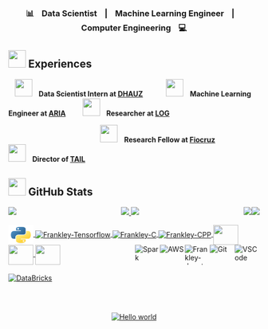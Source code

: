 <h3 align="center">
📊ㅤData Scientistㅤ|ㅤMachine Learning Engineerㅤ|ㅤComputer Engineeringㅤ💻 
</h3>

## <img src="https://i.giphy.com/media/v1.Y2lkPTc5MGI3NjExbjIzaTdxMWwwOXIyNHAyZWlqMnhhcGc2YW4ycG1uMmgxa2c1Z3d4OCZlcD12MV9pbnRlcm5hbF9naWZfYnlfaWQmY3Q9cw/oZR1sC5GhvtO1q88cd/giphy.gif" width="35px" height="35px"> Experiences

ㅤ<img src="https://dhauz.com/wp-content/webp-express/webp-images/uploads/2021/04/qrtl-logo-rodape.png.webp" width="35px" height="35px">ㅤ**Data Scientist Intern at [DHAUZ](https://dhauz.com/)** 
ㅤㅤ
ㅤ<img src="https://avatars.githubusercontent.com/u/47752098?s=200&v=4" width="35px" height="35px">ㅤ**Machine Learning Engineer at [ARIA](https://aria.ci.ufpb.br/)**
ㅤㅤ
  <img src="https://media.licdn.com/dms/image/v2/C4E0BAQG8evs88hne8Q/company-logo_100_100-alternative/company-logo_100_100-alternative/0/1630621378226/log_ufpb_logo?e=1740009600&v=beta&t=Oy4ATuMFPOjqvvyeLdd9wQ_Qe7h93Z7_RFDJOboJI_o" width="35px" height="35px">ㅤ**Researcher at [LOG](https://www.linkedin.com/showcase/log-ufpb/posts/?feedView=all)**

ㅤㅤㅤㅤㅤㅤㅤㅤㅤㅤㅤㅤㅤ
ㅤ<img src="https://media.licdn.com/dms/image/v2/C560BAQG5Iz2DDp_HLw/company-logo_100_100/company-logo_100_100/0/1630591259232/ffiocruz_logo?e=1740009600&v=beta&t=B936CjMGJ3PpUlBQQq5IOEoO6805OiCE3XxIxuUeHJw" width="35px" height="35px">ㅤ**Research Fellow at [Fiocruz](https://portal.fiocruz.br/)**
ㅤㅤㅤ
ㅤ<img src="https://avatars.githubusercontent.com/u/69110584?s=200&v=4" width="35px" height="35px">ㅤ**Director of [TAIL](https://tail-tech.com/)**


## <img src="https://media.giphy.com/media/NTFD2nIyFU1EfUutt0/giphy.gif" width="35px" height="35px"> GitHub Stats
<a href="https://www.instagram.com/frankley.kaiky/"><img align="right" height="20" src="https://github.com/anirudhbelwadi/anirudhbelwadi/blob/master/images/insta.png">
<a href="https://www.linkedin.com/in/franky03/"><img align="right" height="20" src="https://github.com/anirudhbelwadi/anirudhbelwadi/blob/master/images/linkedin.png"> 


<div align="center">
  <a href="https://github.com/Franky03">
  <img height="160em" src="https://leetcard.jacoblin.cool/Franky03?border=0&radius=20&theme=dark"/>
  <img height="160em" src="https://github-readme-stats.vercel.app/api/top-langs/?username=Franky03&exclude_repo=PythonProjects&hide=scss,Procfile,R,Makefile,jupyter%20notebook&layout=compact&langs_count=8&theme=dark&hide_border=true"/>
  <img align="left" src = "https://github-profile-trophy.vercel.app/?username=Franky03&margin-w=10&no-bg=true&no-frame=true&title=Commit,Stars,Repositories,PR,Followers&theme=juicyfresh" />
</div>
 
<div style="display: inline_block"><br>
  <img align="center" alt="Frankley-Python" height="40" width="50" src="https://raw.githubusercontent.com/devicons/devicon/master/icons/python/python-original.svg">
  <img align="center" alt="Frankley-Tensorflow" height="40" width="50" src="https://cdn.jsdelivr.net/gh/devicons/devicon/icons/tensorflow/tensorflow-original.svg" />
  <img align="center" alt="Frankley-C" height="40" width="50" src="https://cdn.jsdelivr.net/gh/devicons/devicon/icons/c/c-original.svg">
  <img align="center" alt="Frankley-CPP" height="40" width="50" src="https://cdn.jsdelivr.net/gh/devicons/devicon/icons/cplusplus/cplusplus-original.svg" />
  <img  align="center" height="40" width="50" src="https://cdn.jsdelivr.net/gh/devicons/devicon@latest/icons/opencv/opencv-original.svg" />
<!--   <img align="center" alt="Frankley-HTML" height="40" width="50" src="https://raw.githubusercontent.com/devicons/devicon/master/icons/html5/html5-original.svg">
  <img align="center" alt="Frankley-CSS" height="40" width="50" src="https://raw.githubusercontent.com/devicons/devicon/master/icons/css3/css3-original.svg"> -->
  
  <img  align="center" height="40" width="50" src="https://cdn.jsdelivr.net/gh/devicons/devicon@latest/icons/postgresql/postgresql-original.svg" />
  <img  align="center" height="40" width="50" src="https://cdn.jsdelivr.net/gh/devicons/devicon@latest/icons/docker/docker-original.svg" />
  
  
  <img align="right" alt="VSCode" height="40" width="50" src="https://cdn.jsdelivr.net/gh/devicons/devicon/icons/vscode/vscode-original.svg" />
  <img align="right" alt="Git" height="40" width="50" src="https://cdn.jsdelivr.net/gh/devicons/devicon/icons/git/git-original.svg" />
  <img align="right" alt="Frankley-Jupyter" height="40" width="50" src="https://cdn.jsdelivr.net/gh/devicons/devicon/icons/jupyter/jupyter-original-wordmark.svg" />
  <img align="right" alt="AWS" height="40" width="50" src="https://cdn.jsdelivr.net/gh/devicons/devicon@latest/icons/amazonwebservices/amazonwebservices-plain-wordmark.svg" />
  <img align="right" alt="Spark" height="40" width="50" src="https://cdn.jsdelivr.net/gh/devicons/devicon@latest/icons/apachespark/apachespark-original-wordmark.svg" />        
</div>
<br/>
<div>
 <img align="center" alt="DataBricks" src="https://img.shields.io/badge/Databricks-FF3621?style=for-the-badge&logo=Databricks&logoColor=white">
</div>


  
  ##
 <!--
 ## <img src="https://media.giphy.com/media/mpM654sL8gJumwGmAn/giphy.gif" width="30px" height="30px"> Projects
 
 <ol>
  <li><a href="https://drive.google.com/drive/folders/18vl3rKPtNf8WDUjXhGFxxcx0QdJpPgPy">Data Science</a></li>
  <li><a href="https://github.com/Franky03/Computer-Vision">Computer Vision</a></li>
  <li><a href="https://linktr.ee/frankyy03">Web Development</a></li>
  <li><a href="https://github.com/Franky03/Ysera">Ysera</a></li>
  <li><a href="https://www.youtube.com/shorts/5RN0mQ5cIJ4">UG0</a></li>
</ol>
-->


        
<br/>
<p align="center">
 <img src="https://profile-counter.glitch.me/franky03/count.svg" alt="Hello world" />
</p>
 

